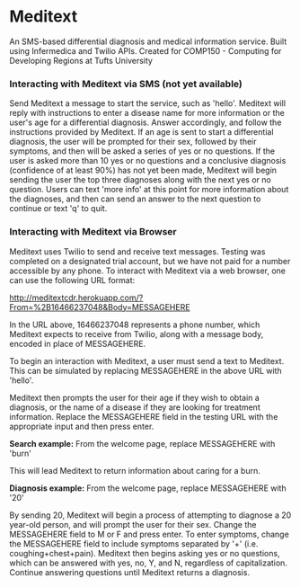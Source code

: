 # Meditext
An SMS-based differential diagnosis and medical information service.
Built using Infermedica and Twilio APIs.
Created for COMP150 - Computing for Developing Regions at Tufts University

### Interacting with Meditext via SMS (not yet available)

Send Meditext a message to start the service, such as 'hello'. Meditext will reply
with instructions to enter a disease name for more information or the user's age for a
differential diagnosis. Answer accordingly, and follow the instructions provided by
Meditext. If an age is sent to start a differential diagnosis, the user will be prompted
for their sex, followed by their symptoms, and then will be asked a series of yes or no
questions. If the user is asked more than 10 yes or no questions and a conclusive diagnosis
(confidence of at least 90%) has not yet been made, Meditext will begin sending the user the
top three diagnoses along with the next yes or no question. Users can text 'more info' at this 
point for more information about the diagnoses, and then can send an answer to the next question 
to continue or text 'q' to quit.

### Interacting with Meditext via Browser

Meditext uses Twilio to send and receive text messages. Testing was completed on a
designated trial account, but we have not paid for a number accessible by any phone.
To interact with Meditext via a web browser, one can use the following URL format:

http://meditextcdr.herokuapp.com/?From=%2B16466237048&Body=MESSAGEHERE

In the URL above, 16466237048 represents a phone number, which Meditext expects to
receive from Twilio, along with a message body, encoded in place of MESSAGEHERE.

To begin an interaction with Meditext, a user must send a text to Meditext. This can
be simulated by replacing MESSAGEHERE in the above URL with 'hello'.

Meditext then prompts the user for their age if they wish to obtain a diagnosis,
or the name of a disease if they are looking for treatment information. Replace
the MESSAGEHERE field in the testing URL with the appropriate input and then press enter.

**Search example:** From the welcome page, replace MESSAGEHERE with 'burn'

This will lead Meditext to return information about caring for a burn.

**Diagnosis example:** From the welcome page, replace MESSAGEHERE with '20'

By sending 20, Meditext will begin a process of attempting to diagnose a 20 year-old person,
and will prompt the user for their sex. Change the MESSAGEHERE field to M or F and press enter.
To enter symptoms, change the MESSAGEHERE field to include symptoms separated by '+' (i.e. coughing+chest+pain).
Meditext then begins asking yes or no questions, which can be answered with yes, no, Y, and N,
regardless of capitalization. Continue answering questions until Meditext returns a diagnosis.